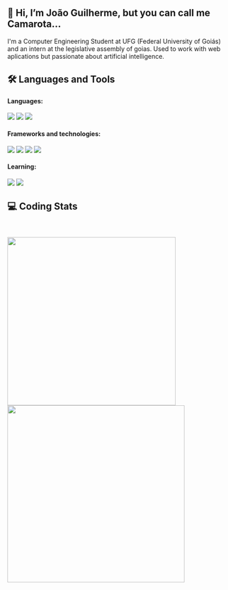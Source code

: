 ## 👋 Hi, I’m João Guilherme, but you can call me Camarota...
I'm a Computer Engineering Student at UFG (Federal University of Goiás) and an intern at the legislative assembly of goias. Used to work with web aplications but passionate about artificial intelligence.

## 🛠 Languages and Tools

#### Languages:
<p align= 'left'>
    <img src='https://img.shields.io/badge/html5-%23E34F26.svg?style=for-the-badge&logo=html5&logoColor=white'>
    <img src='https://img.shields.io/badge/css3-%231572B6.svg?style=for-the-badge&logo=css3&logoColor=white'>
    <img src='https://img.shields.io/badge/ruby-%23CC342D.svg?style=for-the-badge&logo=ruby&logoColor=white'>
</p>

<!---#### Frontend:
<p align= 'left'>
    
</p>--->

#### Frameworks and technologies:

<p align= 'left'>
    <img src='https://img.shields.io/badge/Ruby_on_Rails-CC0000?style=for-the-badge&logo=ruby-on-rails&logoColor=white'>
    <img src='https://img.shields.io/badge/WordPress-%23117AC9.svg?style=for-the-badge&logo=WordPress&logoColor=white'>
    <img src='https://img.shields.io/badge/Swagger-85EA2D?style=for-the-badge&logo=Swagger&logoColor=white'>
    <img src='https://img.shields.io/badge/Docker-2CA5E0?style=for-the-badge&logo=docker&logoColor=white'>
</p>

#### Learning:

<p align= 'left'>
    <img src='https://img.shields.io/badge/javascript%20-%23323330.svg?&style=for-the-badge&logo=javascript&logoColor=%23F7DF1E'>
    <img src='https://img.shields.io/badge/python-3670A0?style=for-the-badge&logo=python&logoColor=ffdd54'>
</p>

## 💻 Coding Stats
<br>
<p align = 'left'>
    <img src='https://github-readme-stats-git-masterrstaa-rickstaa.vercel.app/api?username=camarota-234&show_icons=true&theme=transparent' width='380'>
    <img src='https://github-readme-streak-stats.herokuapp.com/?user=camarota-234&show_icons=true&theme=transparent' width='400'>
</p>



<!---
Camarota-234/Camarota-234 is a ✨ special ✨ repository because its `README.md` (this file) appears on your GitHub profile.
You can click the Preview link to take a look at your changes.
--->
